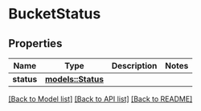 # BucketStatus

## Properties

Name | Type | Description | Notes
------------ | ------------- | ------------- | -------------
**status** | [**models::Status**](Status.md) |  | 

[[Back to Model list]](../README.md#documentation-for-models) [[Back to API list]](../README.md#documentation-for-api-endpoints) [[Back to README]](../README.md)


